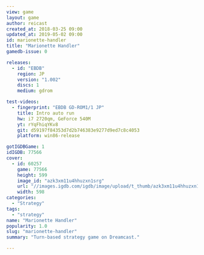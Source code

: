 ```yaml
---
view: game
layout: game
author: reicast
created_at: 2018-03-25 09:00
updated_at: 2019-05-02 09:00
id: marionette-handler
title: "Marionette Handler"
gamedb-issue: 0

releases:
  - id: "EBDB"
    region: JP
    version: "1.002"
    discs: 1
    medium: gdrom

test-videos:
  - fingerprint: "EBDB GD-ROM1/1 JP"
    title: Intro auto run
    hw: i7 2720qm, GeForce 540M
    yt: rYqFhiqYKv8
    git: d59197f84353d7d2b746383e9277d9ed7c8c4053
    platform: win86-release

gotIGDBGame: 1
idIGDB: 77566
cover:
  - id: 60257
    game: 77566
    height: 599
    image_id: "azk3xm11u4hhuzxn1srg"
    url: "//images.igdb.com/igdb/image/upload/t_thumb/azk3xm11u4hhuzxn1srg.jpg"
    width: 598
categories:
  - "Strategy"
tags:
  - "strategy"
name: "Marionette Handler"
popularity: 1.0
slug: "marionette-handler"
summary: "Turn-based strategy game on Dreamcast."

---
```

